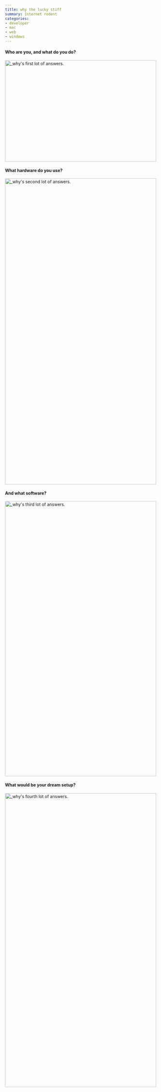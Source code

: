```yaml
---
title: why the lucky stiff
summary: Internet rodent
categories:
- developer
- mac
- web
- windows
---
```


#### Who are you, and what do you do?

<img src="/images/interviews/why/1.jpg" width="500" height="334" alt="_why's first lot of answers." class="detail">

#### What hardware do you use?

<img src="/images/interviews/why/2.jpg" width="500" height="1008" alt="_why's second lot of answers." class="detail">

#### And what software?

<img src="/images/interviews/why/3.jpg" width="500" height="906" alt="_why's third lot of answers." class="detail">

#### What would be your dream setup?

<img src="/images/interviews/why/4.jpg" width="500" height="968" alt="_why's fourth lot of answers." class="detail">